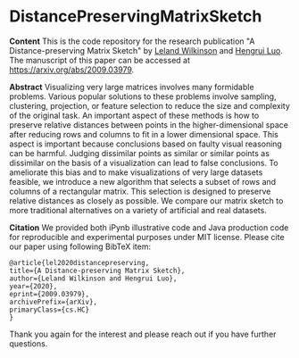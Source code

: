 
# DistancePreservingMatrixSketch

**Content**
This is the code repository for the research publication "A Distance-preserving Matrix Sketch" by [Leland Wilkinson](https://www.cs.uic.edu/~wilkinson/) and [Hengrui Luo](https://hrluo.github.io/). 
The manuscript of this paper can be accessed at https://arxiv.org/abs/2009.03979. 

**Abstract**
Visualizing very large matrices involves many formidable problems. Various popular solutions to these problems involve sampling, clustering, projection, or feature selection to reduce the size and complexity of the original task. An important aspect of these methods is how to preserve relative distances between points in the higher-dimensional space after reducing rows and columns to fit in a lower dimensional space. This aspect is important because conclusions based on faulty visual reasoning can be harmful. Judging dissimilar points as similar or similar points as dissimilar on the basis of a visualization can lead to false conclusions. To ameliorate this bias and to make visualizations of very large datasets feasible, we introduce a new algorithm that selects a subset of rows and columns of a rectangular matrix. This selection is designed to preserve relative distances as closely as possible. We compare our matrix sketch to more traditional alternatives on a variety of artificial and real datasets.

**Citation**
We provided both iPynb illustrative code and Java production code for reproducible and experimental purposes under MIT license.
Please cite our paper using following BibTeX item:

    @article{lel2020distancepreserving,
    title={A Distance-preserving Matrix Sketch},
    author={Leland Wilkinson and Hengrui Luo},
    year={2020},
    eprint={2009.03979},
    archivePrefix={arXiv},
    primaryClass={cs.HC}
	}

Thank you again for the interest and please reach out if you have further questions.
